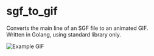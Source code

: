 # sgf_to_gif

Converts the main line of an SGF file to an animated GIF.<br>
Written in Golang, using standard library only.

![Example GIF](https://github.com/fohristiwhirl/sgf_to_gif/blob/master/LS_AG_5.sgf.gif)
